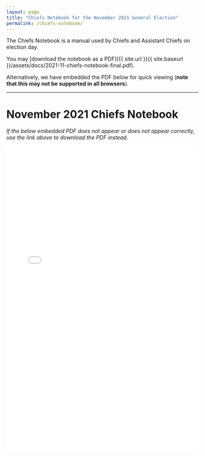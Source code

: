 ```yaml
---
layout: page
title: "Chiefs Notebook for the November 2021 General Election"
permalink: /chiefs-notebook/
---
```


The Chiefs Notebook is a manual used by Chiefs and Assistant Chiefs on election day.

You may [download the notebook as a PDF]({{ site.url }}{{ site.baseurl }}/assets/docs/2021-11-chiefs-notebook-final.pdf).

Alternatively, we have embedded the PDF below for quick viewing (**note that this may not be supported in all browsers**).

---

# November 2021 Chiefs Notebook

*If the below embedded PDF does not appear or does not appear correctly, use the link above to download the PDF instead.*

<embed src="{{ site.url }}{{ site.baseurl }}/assets/docs/2021-11-chiefs-notebook-final.pdf" type="application/pdf" width="100%" height="800px" />
